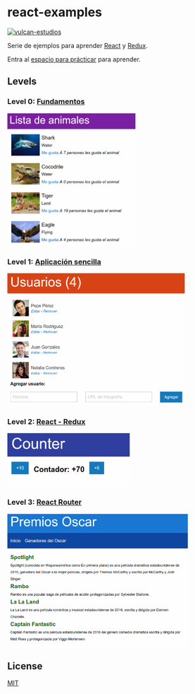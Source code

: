 # react-examples

[![vulcan-estudios](https://img.shields.io/badge/vulcan_estudios-project-db8836.svg)](http://vulcanst.co)

Serie de ejemplos para aprender [React](http://facebook.github.io/react) y [Redux](http://redux.js.org).

Entra al [espacio para prácticar](./play) para aprender.

## Levels

### Level 0: [Fundamentos](./level0)

[<img src="./level0/screenshot.png" height="300">](./level0)

### Level 1: [Aplicación sencilla](./level1)

[<img src="./level1/screenshot.png" height="300">](./level1)

### Level 2: [React - Redux](./level2)

[<img src="./level2/screenshot.png" height="120">](./level2)

### Level 3: [React Router](./level3)

[<img src="./level3/screenshot.png" height="300">](./level3)

## License

[MIT](./LICENSE)

